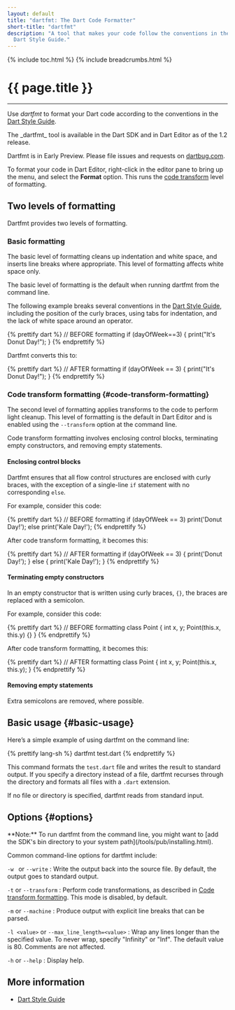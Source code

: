 ```yaml
---
layout: default
title: "dartfmt: The Dart Code Formatter"
short-title: "dartfmt"
description: "A tool that makes your code follow the conventions in the
  Dart Style Guide."
---
```


{% include toc.html %}
{% include breadcrumbs.html %}

# {{ page.title }} 

---
Use _dartfmt_ to format your Dart code according to the conventions in the
[Dart Style Guide](/articles/style-guide/).

<aside class="alert alert-warning" markdown="1">
The _dartfmt_ tool is available in the Dart SDK and in Dart Editor
as of the 1.2 release.

Dartfmt is in Early Preview. Please file
issues and requests on [dartbug.com](http://dartbug.com/new).
</aside>

To format your code in Dart Editor, right-click in
the editor pane to bring up the menu, and select the **Format** option.
This runs the [code transform](#code-transform-formatting) level of formatting.

## Two levels of formatting

Dartfmt provides two levels of formatting.

### Basic formatting
The basic level of formatting cleans up indentation and white space,
and inserts line breaks where appropriate.
This level of formatting affects white space only.

The basic level of formatting is the default when running dartfmt
from the command line.

The following example breaks several conventions in the
[Dart Style Guide](/articles/style-guide/),
including the position of the curly braces,
using tabs for indentation, and the lack of white space around
an operator.

{% prettify dart %}
// BEFORE formatting
if (dayOfWeek==3)
{
        print("It's Donut Day!");
  }
{% endprettify %}

Dartfmt converts this to:

{% prettify dart %}
// AFTER formatting
if (dayOfWeek == 3) {
  print("It's Donut Day!");
}
{% endprettify %}

### Code transform formatting {#code-transform-formatting}

The second level of formatting applies transforms to the code
to perform light cleanup.
This level of formatting is the default in Dart Editor and is
enabled using the `--transform` option at the command line.

Code transform formatting involves enclosing control blocks, terminating
empty constructors, and removing empty statements.

#### Enclosing control blocks

Dartfmt ensures that all flow control structures are enclosed with
curly braces, with the exception of a single-line `if` statement
with no corresponding `else`.

For example, consider this code:

{% prettify dart %}
// BEFORE formatting
if (dayOfWeek == 3) print('Donut Day!');
else
  print('Kale Day!');
{% endprettify %}

After code transform formatting, it becomes this:

{% prettify dart %}
// AFTER formatting
if (dayOfWeek == 3) {
  print('Donut Day!');
} else {
  print('Kale Day!');
}
{% endprettify %}

#### Terminating empty constructors

In an empty constructor that is written using curly braces, `{}`,
the braces are replaced with a semicolon.

For example, consider this code:

{% prettify dart %}
// BEFORE formatting
class Point {
  int x, y;
  Point(this.x, this.y) {}
}
{% endprettify %}

After code transform formatting, it becomes this:

{% prettify dart %}
// AFTER formatting
class Point {
  int x, y;
  Point(this.x, this.y);
}
{% endprettify %}

#### Removing empty statements

Extra semicolons are removed, where possible.


## Basic usage {#basic-usage}

Here’s a simple example of using dartfmt on the command line:

{% prettify lang-sh %}
dartfmt test.dart
{% endprettify %}

This command formats the `test.dart` file and writes the result
to standard output.
If you specify a directory instead of a file, dartfmt recurses through
the directory and formats all files with a `.dart` extension.

If no file or directory is specified, dartfmt reads from standard input.

## Options {#options}

<aside class="alert alert-info" markdown="1">
**Note:**
To run dartfmt from the command line, you might want to
[add the SDK's bin directory to your system path](/tools/pub/installing.html).
</aside>

Common command-line options for dartfmt include:

`-w ` or `--write`
: Write the output back into the source file.
  By default, the output goes to standard output.
            
`-t` or `--transform`
: Perform code transformations, as described in
  [Code transform formatting](#code-transform-formatting).
  This mode is disabled, by default.

`-m` or `--machine`
: Produce output with explicit line breaks that can be parsed.

`-l <value>` or `--max_line_length=<value>`
: Wrap any lines longer than the specified value. To never wrap,
  specify "Infinity" or "Inf".  The default value is 80.
  Comments are not affected.

`-h` or `--help`
: Display help.

## More information

* [Dart Style Guide](/articles/style-guide/)


